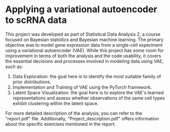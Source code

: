 # Applying a variational autoencoder to scRNA data
This project was developed as part of Statistical Data Analysis 2, a course focused on Bayesian statistics and Bayesian machine learning. The primary objective was to model gene expression data from a single-cell experiment using a variational autoencoder (VAE). While this project has some room for improvement in terms of both the analysis and the code usability, it covers the essential decisions and processes involved in modeling data using VAE, such as:

1. Data Exploration: the goal here is to identify the most suitable family of prior distributions.
2. Implementation and Training of VAE using the PyTorch framework.
3. Latent Space Visualization: the goal here is to explore the VAE's learned representations and assess whether observations of the same cell types exhibit clustering within the latent space.
   
For more detailed description of the analysis, you can refer to the "report.pdf" file. Additionally, "Project_description.pdf" offers information about the specific exercises mentioned in the report. 
